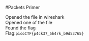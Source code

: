 #Packets Primer

Opened the file in wireshark  
Opened one of the file  
Found the flag  
Flag:```picoCTF{p4ck37_5h4rk_b9d53765}```
